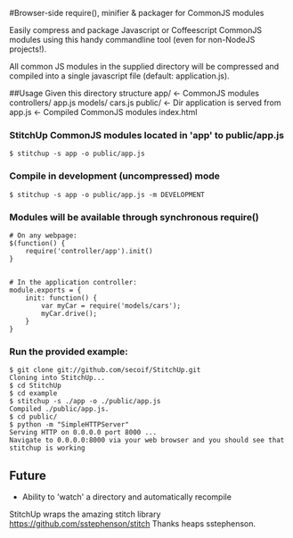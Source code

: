 #Browser-side require(), minifier & packager for CommonJS modules

Easily compress and package Javascript or Coffeescript CommonJS modules using this handy commandline tool (even for non-NodeJS projects!).

All common JS modules in the supplied directory will be compressed and compiled into a single javascript file (default: application.js). 

##Usage
    Given this directory structure
	    app/ <- CommonJS modules
	      controllers/
	        app.js
	      models/
	        cars.js
	    public/ <- Dir application is served from 
	      app.js <- Compiled CommonJS modules
	      index.html

### StitchUp CommonJS modules located in 'app' to public/app.js 
    $ stitchup -s app -o public/app.js

### Compile in development (uncompressed) mode
    $ stitchup -s app -o public/app.js -m DEVELOPMENT

### Modules will be available through synchronous require()
    # On any webpage:
    $(function() {
        require('controller/app').init()
    }
    
    
    # In the application controller:
    module.exports = {
        init: function() {
            var myCar = require('models/cars');
            myCar.drive();
        }
    }

### Run the provided example:
    $ git clone git://github.com/secoif/StitchUp.git
    Cloning into StitchUp...
    $ cd StitchUp
    $ cd example
    $ stitchup -s ./app -o ./public/app.js
    Compiled ./public/app.js.
    $ cd public/
    $ python -m "SimpleHTTPServer"
    Serving HTTP on 0.0.0.0 port 8000 ...
    Navigate to 0.0.0.0:8000 via your web browser and you should see that stitchup is working

## Future

  * Ability to 'watch' a directory and automatically recompile


StitchUp wraps the amazing stitch library https://github.com/sstephenson/stitch Thanks heaps sstephenson.
